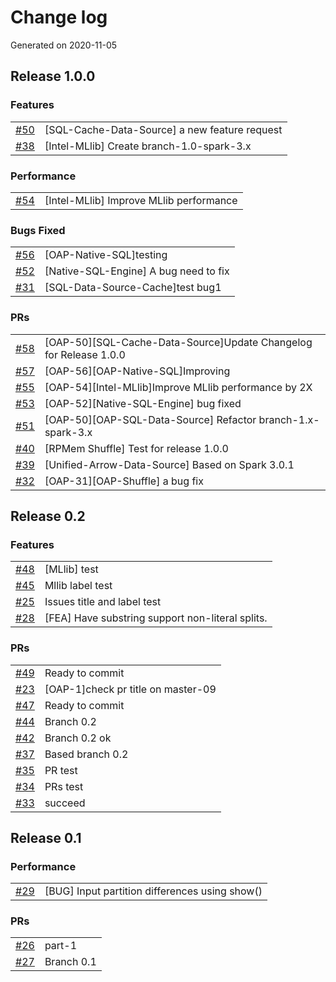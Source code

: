 # Change log
Generated on 2020-11-05

## Release 1.0.0

### Features
|||
|:---|:---|
|[#50](https://github.com/HongW2019/OAP-test/issues/50)|[SQL-Cache-Data-Source] a new feature request|
|[#38](https://github.com/HongW2019/OAP-test/issues/38)|[Intel-MLlib] Create branch-1.0-spark-3.x |

### Performance
|||
|:---|:---|
|[#54](https://github.com/HongW2019/OAP-test/issues/54)|[Intel-MLlib] Improve MLlib performance|

### Bugs Fixed
|||
|:---|:---|
|[#56](https://github.com/HongW2019/OAP-test/issues/56)|[OAP-Native-SQL]testing|
|[#52](https://github.com/HongW2019/OAP-test/issues/52)|[Native-SQL-Engine] A bug need to fix|
|[#31](https://github.com/HongW2019/OAP-test/issues/31)|[SQL-Data-Source-Cache]test bug1|

### PRs
|||
|:---|:---|
|[#58](https://github.com/HongW2019/OAP-test/pull/58)|[OAP-50][SQL-Cache-Data-Source]Update Changelog for Release 1.0.0|
|[#57](https://github.com/HongW2019/OAP-test/pull/57)|[OAP-56][OAP-Native-SQL]Improving|
|[#55](https://github.com/HongW2019/OAP-test/pull/55)|[OAP-54][Intel-MLlib]Improve MLlib performance by 2X|
|[#53](https://github.com/HongW2019/OAP-test/pull/53)|[OAP-52][Native-SQL-Engine] bug fixed|
|[#51](https://github.com/HongW2019/OAP-test/pull/51)|[OAP-50][OAP-SQL-Data-Source] Refactor branch-1.x-spark-3.x|
|[#40](https://github.com/HongW2019/OAP-test/pull/40)|[RPMem Shuffle] Test for release 1.0.0|
|[#39](https://github.com/HongW2019/OAP-test/pull/39)|[Unified-Arrow-Data-Source] Based on Spark 3.0.1|
|[#32](https://github.com/HongW2019/OAP-test/pull/32)|[OAP-31][OAP-Shuffle] a bug fix|

## Release 0.2

### Features
|||
|:---|:---|
|[#48](https://github.com/HongW2019/OAP-test/issues/48)|[MLlib] test|
|[#45](https://github.com/HongW2019/OAP-test/issues/45)|Mllib label test|
|[#25](https://github.com/HongW2019/OAP-test/issues/25)|Issues title and label test|
|[#28](https://github.com/HongW2019/OAP-test/issues/28)|[FEA] Have substring support non-literal splits.|

### PRs
|||
|:---|:---|
|[#49](https://github.com/HongW2019/OAP-test/pull/49)|Ready to commit|
|[#23](https://github.com/HongW2019/OAP-test/pull/23)|[OAP-1]check pr title on master-09|
|[#47](https://github.com/HongW2019/OAP-test/pull/47)|Ready to commit|
|[#44](https://github.com/HongW2019/OAP-test/pull/44)|Branch 0.2|
|[#42](https://github.com/HongW2019/OAP-test/pull/42)|Branch 0.2 ok|
|[#37](https://github.com/HongW2019/OAP-test/pull/37)|Based branch 0.2|
|[#35](https://github.com/HongW2019/OAP-test/pull/35)|PR test|
|[#34](https://github.com/HongW2019/OAP-test/pull/34)|PRs test|
|[#33](https://github.com/HongW2019/OAP-test/pull/33)|succeed|

## Release 0.1

### Performance
|||
|:---|:---|
|[#29](https://github.com/HongW2019/OAP-test/issues/29)|[BUG] Input partition differences using show()|

### PRs
|||
|:---|:---|
|[#26](https://github.com/HongW2019/OAP-test/pull/26)|part-1|
|[#27](https://github.com/HongW2019/OAP-test/pull/27)|Branch 0.1|
